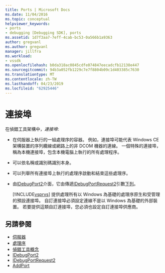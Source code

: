 ```yaml
---
title: Ports | Microsoft Docs
ms.date: 11/04/2016
ms.topic: conceptual
helpviewer_keywords:
- ports
- debugging [Debugging SDK], ports
ms.assetid: 1d7f3aa7-7eff-4cab-bc53-0a566b1a9363
author: gregvanl
ms.author: gregvanl
manager: jillfra
ms.workload:
- vssdk
ms.openlocfilehash: b0da318ac0845cdfe074847eecadcfb12138e447
ms.sourcegitcommit: 94b3a052fb1229c7e7f8804b09c1d403385c7630
ms.translationtype: MT
ms.contentlocale: zh-TW
ms.lasthandoff: 04/23/2019
ms.locfileid: "62925446"
---
```

# <a name="ports"></a>連接埠
在偵錯工具架構中，*連接埠*:

- 在伺服器上執行的一組處理序的容器。 例如，連接埠可能代表 Windows CE 架構裝置的序列纜線或網路上的非 DCOM 機器的連線。 一個特殊的連接埠，稱為本機連接埠，包含本機電腦上執行的所有處理程序。

- 可以依名稱或識別碼識別本身。

- 可以列舉所有連接埠上執行的處理序啟動和結束這些處理序。

- 由[IDebugPort2](../../extensibility/debugger/reference/idebugport2.md)介面，它由傳遞[IDebugPortRequest2](../../extensibility/debugger/reference/idebugportrequest2.md)引數[下列](../../extensibility/debugger/reference/idebugportsupplier2-addport.md)。

  [!INCLUDE[vsprvs](../../code-quality/includes/vsprvs_md.md)] 提供處理所有以 Windows 為基礎的處理序原生和受管理的預設連接埠。 自訂連接埠必須設定連線不是以 Windows 為基礎的外部裝置。 若要提供這類自訂連接埠，您必須也設定自訂連接埠供應商。

## <a name="see-also"></a>另請參閱
- [伺服器](../../extensibility/debugger/servers-visual-studio-sdk.md)
- [處理序](../../extensibility/debugger/processes.md)
- [偵錯工具概念](../../extensibility/debugger/debugger-concepts.md)
- [IDebugPort2](../../extensibility/debugger/reference/idebugport2.md)
- [IDebugPortRequest2](../../extensibility/debugger/reference/idebugportrequest2.md)
- [AddPort](../../extensibility/debugger/reference/idebugportsupplier2-addport.md)